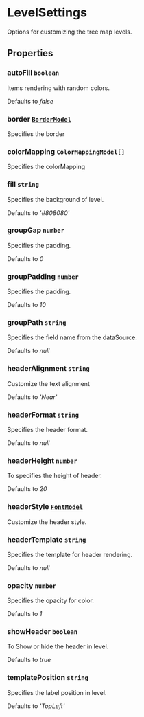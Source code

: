 # LevelSettings

Options for customizing the tree map levels.

## Properties

### autoFill `boolean`

Items rendering with random colors.

Defaults to *false*

### border [`BorderModel`](./api-borderModel.html)

Specifies the border

### colorMapping `ColorMappingModel[]`

Specifies the colorMapping

### fill `string`

Specifies the background of level.

Defaults to *'#808080'*

### groupGap `number`

Specifies the padding.

Defaults to *0*

### groupPadding `number`

Specifies the padding.

Defaults to *10*

### groupPath `string`

Specifies the field name from the dataSource.

Defaults to *null*

### headerAlignment `string`

Customize the text alignment

Defaults to *'Near'*

### headerFormat `string`

Specifies the header format.

Defaults to *null*

### headerHeight `number`

To specifies the height of header.

Defaults to *20*

### headerStyle [`FontModel`](./api-fontModel.html)

Customize the header style.

### headerTemplate `string`

Specifies the template for header rendering.

Defaults to *null*

### opacity `number`

Specifies the opacity for color.

Defaults to *1*

### showHeader `boolean`

To Show or hide the header in level.

Defaults to *true*

### templatePosition `string`

Specifies the label position in level.

Defaults to *'TopLeft'*
